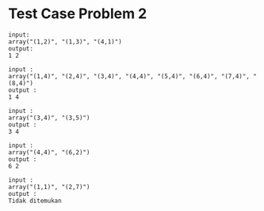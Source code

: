 # Test Case Problem 2

```
input:
array("(1,2)", "(1,3)", "(4,1)")
output:
1 2
```

```
input :
array("(1,4)", "(2,4)", "(3,4)", "(4,4)", "(5,4)", "(6,4)", "(7,4)", "(8,4)")
output : 
1 4
```

```
input :
array("(3,4)", "(3,5)")
output : 
3 4
```

```
input :
array("(4,4)", "(6,2)")
output : 
6 2
```

```
input :
array("(1,1)", "(2,7)")
output : 
Tidak ditemukan
```

